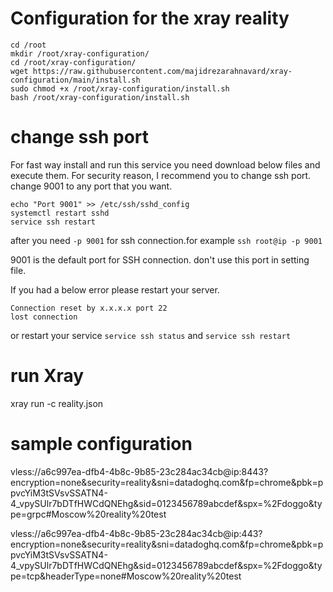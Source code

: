 # Configuration for the xray reality

```
cd /root
mkdir /root/xray-configuration/
cd /root/xray-configuration/
wget https://raw.githubusercontent.com/majidrezarahnavard/xray-configuration/main/install.sh
sudo chmod +x /root/xray-configuration/install.sh
bash /root/xray-configuration/install.sh

```

# change ssh port

For fast way install and run this service you need download below files and execute them. 
For security reason, I recommend you to change ssh port. change 9001 to any port that you want.

```
echo "Port 9001" >> /etc/ssh/sshd_config
systemctl restart sshd
service ssh restart
```
after you need ``` -p 9001 ``` for ssh connection.for example ```ssh root@ip -p 9001``` <br />


 9001 is the default port for SSH connection. don't use this port in setting file. 

If you had a below error please restart your server. 
```kex_exchange_identification: read: Connection reset by peer
Connection reset by x.x.x.x port 22
lost connection
```
or restart your service ```service ssh status``` and ```service ssh restart```


# run Xray
xray run -c reality.json

# sample configuration

vless://a6c997ea-dfb4-4b8c-9b85-23c284ac34cb@ip:8443?encryption=none&security=reality&sni=datadoghq.com&fp=chrome&pbk=ppvcYiM3tSVsvSSATN4-4_vpySUlr7bDTfHWCdQNEhg&sid=0123456789abcdef&spx=%2Fdoggo&type=grpc#Moscow%20reality%20test


vless://a6c997ea-dfb4-4b8c-9b85-23c284ac34cb@ip:443?encryption=none&security=reality&sni=datadoghq.com&fp=chrome&pbk=ppvcYiM3tSVsvSSATN4-4_vpySUlr7bDTfHWCdQNEhg&sid=0123456789abcdef&spx=%2Fdoggo&type=tcp&headerType=none#Moscow%20reality%20test
